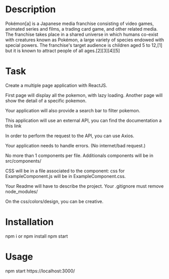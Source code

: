 # Description

Pokémon[a] is a Japanese media franchise consisting of video games, animated series and films, a trading card game, and other related media. The franchise takes place in a shared universe in which humans co-exist with creatures known as Pokémon, a large variety of species endowed with special powers. The franchise's target audience is children aged 5 to 12,[1] but it is known to attract people of all ages.[2][3][4][5]

# Task

Create a multiple page application with ReactJS.

First page will display all the pokemon, with lazy loading. Another page will show the detail of a specific pokemon.

Your application will also provide a search bar to filter pokemon.

This application will use an external API, you can find the documentation a this link

In order to perform the request to the API, you can use Axios.

Your application needs to handle errors. (No internet/bad request.)

No more than 1 components per file. Additionals components will be in src/components/

CSS will be in a file associated to the component: css for ExampleComponent.js will be in ExampleComponent.css.

Your Readme will have to describe the project. Your .gitignore must remove node_modules/

On the css/colors/design, you can be creative.

# Installation
npm i or npm install
npm start

# Usage
npm start
https://localhost:3000/